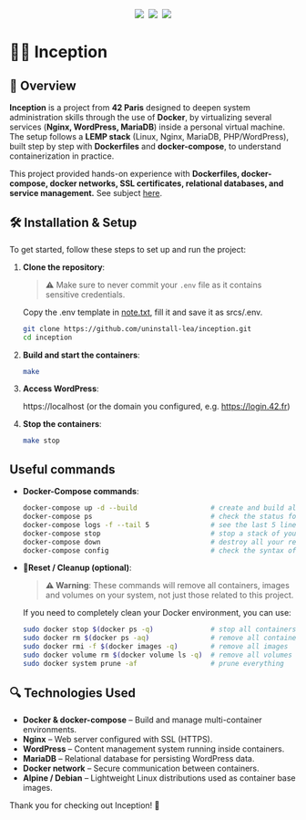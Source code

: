 <p align="center">
  <img src="https://img.shields.io/badge/100_%2F_100-004d40?label=Final%20Grade&labelColor=151515&logo=data:image/svg%2bxml;base64,..." />&nbsp;
  <img src="https://img.shields.io/badge/Shell%20%2F%20Docker-2496ED?logo=docker&logoColor=white&label=Main%20Tech&labelColor=151515" />&nbsp;
  <img src="https://img.shields.io/badge/VM%20Setup-004d40?logo=linux&label=Environment&labelColor=151515" />
</p>

# 🕵️‍♀️ Inception

## 📖 Overview

**Inception** is a project from **42 Paris** designed to deepen system administration skills through the use of **Docker**, by virtualizing several services (**Nginx, WordPress, MariaDB**) inside a personal virtual machine.  
The setup follows a **LEMP stack** (Linux, Nginx, MariaDB, PHP/WordPress), built step by step with **Dockerfiles** and **docker-compose**, to understand containerization in practice.  

This project provided hands-on experience with **Dockerfiles, docker-compose, docker networks, SSL certificates, relational databases, and service management.**
See subject [here](https://github.com/uninstall-lea/Inception/blob/main/subject/Inception.pdf).

## 🛠️ Installation & Setup

To get started, follow these steps to set up and run the project:

1. **Clone the repository**:

    >⚠️ Make sure to never commit your `.env` file as it contains sensitive credentials.

    Copy the .env template in [note.txt](https://github.com/uninstall-lea/Inception/blob/main/note.txt), fill it and save it as srcs/.env.
    ```bash
    git clone https://github.com/uninstall-lea/inception.git
    cd inception
    ```

2. **Build and start the containers**:
     ```bash
     make
     ```

3. **Access WordPress**:

    https://localhost
    (or the domain you configured, e.g. https://login.42.fr)

5. **Stop the containers**:
    ```bash
    make stop
    ```

## Useful commands

-  **Docker-Compose commands**:
    ```bash
    docker-compose up -d --build                  # create and build all the containers and they still run in the background
    docker-compose ps                             # check the status for all the containers
    docker-compose logs -f --tail 5               # see the last 5 lines of the logs of your containers
    docker-compose stop                           # stop a stack of your docker compose
    docker-compose down                           # destroy all your resources
    docker-compose config                         # check the syntax of you docker-compose file
    ```

-  **🧹Reset / Cleanup (optional)**:

    >**⚠️ Warning**: These commands will remove all containers, images and volumes on your system, not just those related to this project.

    If you need to completely clean your Docker environment, you can use:
    ```bash
    sudo docker stop $(docker ps -q)              # stop all containers
    sudo docker rm $(docker ps -aq)               # remove all containers
    sudo docker rmi -f $(docker images -q)        # remove all images
    sudo docker volume rm $(docker volume ls -q)  # remove all volumes
    sudo docker system prune -af                  # prune everything
    ```

## 🔍 Technologies Used

- **Docker & docker-compose** – Build and manage multi-container environments.  
- **Nginx** – Web server configured with SSL (HTTPS).  
- **WordPress** – Content management system running inside containers.  
- **MariaDB** – Relational database for persisting WordPress data.  
- **Docker network** – Secure communication between containers.  
- **Alpine / Debian** – Lightweight Linux distributions used as container base images.  
	
Thank you for checking out Inception! 🌟

